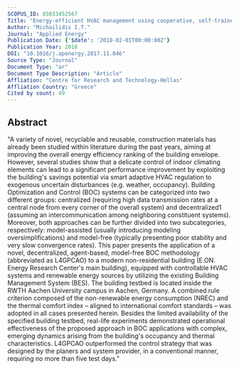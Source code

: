```yaml
---
SCOPUS_ID: 85033452567
Title: "Energy-efficient HVAC management using cooperative, self-trained, control agents: A real-life German building case study"
Author: "Michailidis I.T."
Journal: "Applied Energy"
Publication Date: {'$date': '2018-02-01T00:00:00Z'}
Publication Year: 2018
DOI: "10.1016/j.apenergy.2017.11.046"
Source Type: "Journal"
Document Type: "ar"
Document Type Description: "Article"
Affliation: "Centre for Research and Technology-Hellas"
Affliation Country: "Greece"
Cited by count: 49
---
```


## Abstract
"A variety of novel, recyclable and reusable, construction materials has already been studied within literature during the past years, aiming at improving the overall energy efficiency ranking of the building envelope. However, several studies show that a delicate control of indoor climating elements can lead to a significant performance improvement by exploiting the building's savings potential via smart adaptive HVAC regulation to exogenous uncertain disturbances (e.g. weather, occupancy). Building Optimization and Control (BOC) systems can be categorized into two different groups: centralized (requiring high data transmission rates at a central node from every corner of the overall system) and decentralized1 (assuming an intercommunication among neighboring constituent systems). Moreover, both approaches can be further divided into two subcategories, respectively: model-assisted (usually introducing modeling oversimplifications) and model-free (typically presenting poor stability and very slow convergence rates). This paper presents the application of a novel, decentralized, agent-based, model-free BOC methodology (abbreviated as L4GPCAO) to a modern non-residential building (E.ON. Energy Research Center's main building), equipped with controllable HVAC systems and renewable energy sources by utilizing the existing Building Management System (BES). The building testbed is located inside the RWTH Aachen University campus in Aachen, Germany. A combined rule criterion composed of the non-renewable energy consumption (NREC) and the thermal comfort index – aligned to international comfort standards – was adopted in all cases presented herein. Besides the limited availability of the specified building testbed, real-life experiments demonstrated operational effectiveness of the proposed approach in BOC applications with complex, emerging dynamics arising from the building's occupancy and thermal characteristics. L4GPCAO outperformed the control strategy that was designed by the planers and system provider, in a conventional manner, requiring no more than five test days."
